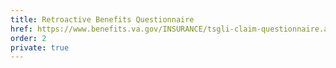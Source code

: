 ```yaml
---
title: Retroactive Benefits Questionnaire
href: https://www.benefits.va.gov/INSURANCE/tsgli-claim-questionnaire.asp
order: 2
private: true
---
```


